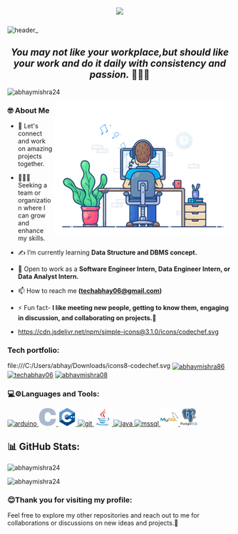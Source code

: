 
<h1 align="center">
  <a href="https://git.io/typing-svg">
    <img src="https://readme-typing-svg.herokuapp.com/?lines=Hello,%20👋;Welcome%20to%20my%20Github%20💻;This%20is%20Abhay%20Mishra%20😊&center=true&size=30">
  </a>
</h1>

![header_](https://mir-s3-cdn-cf.behance.net/project_modules/fs/79731568097599.5b50bca477735.jpg)
<h2 align="center"><i>You may not like your workplace,<span><span/>but  should like your work and do it daily with consistency and passion.</i> 🧑‍💻🚀 </h2>

<p align="left"> <img src="https://komarev.com/ghpvc/?username=abhaymishra24&color=0e75b6&style=flat&label=_Hey_👋_!_You+are+my+visitor+no." alt="abhaymishra24" /> </p>

<img align="right" alt="Programming" width="400" src="https://raw.githubusercontent.com/jsuarezruiz/jsuarezruiz/master/images/coding.gif">


### 🤓 About Me

- 🤝 Let's connect and work on amazing projects together. 

- 🧑‍🤝‍🧑  Seeking a team or organization where I can grow and enhance my skills.
  
- ✍️ I’m currently learning **Data Structure and DBMS concept.**

- 💬 Open to work as a **Software Engineer Intern, Data Engineer Intern, or Data Analyst Intern.**

- 📫 How to reach me **(techabhay06@gmail.com)**

- ⚡ Fun fact- **I like meeting new people, getting to know them, engaging in discussion, and collaborating on projects.🤝**
- https://cdn.jsdelivr.net/npm/simple-icons@3.1.0/icons/codechef.svg

<h3 align="left">Tech portfolio:</h3>
<p align="left">
  file:///C:/Users/abhay/Downloads/icons8-codechef.svg
<!-- <a href="https://linkedin.com/in/techabhay06" target="blank"><img align="center" src="https://raw.githubusercontent.com/rahuldkjain/github-profile-readme-generator/master/src/images/icons/Social/linked-in-alt.svg" alt="techabhay06" height="30" width="40" /></a> -->
<!-- <a href="https://abhaymishra24.github.io/" target="blank"><img align="center" src="https://www.svgrepo.com/show/429905/portfolio-my-profile-browser.svg" alt="abhaymishra24" height="30" width="40" /></a> -->
<a href="https://www.codechef.com/users/abhaymishra86" target="blank"><img align="center" src="file:///C:/Users/abhay/Downloads/icons8-codechef.svg" alt="abhaymishra86" height="30" width="40" /></a>
<a href="https://www.hackerrank.com/techabhay06" target="blank"><img align="center" src="https://raw.githubusercontent.com/rahuldkjain/github-profile-readme-generator/master/src/images/icons/Social/hackerrank.svg" alt="techabhay06" height="30" width="40" /></a>
<a href="https://www.leetcode.com/abhaymishra08" target="blank"><img align="center" src="https://raw.githubusercontent.com/rahuldkjain/github-profile-readme-generator/master/src/images/icons/Social/leet-code.svg" alt="abhaymishra08" height="30" width="40" /></a>
</p>


<h3 align="left">💻⚙️Languages and Tools:</h3>
<p align="left"> <a href="https://www.arduino.cc/" target="_blank" rel="noreferrer"> <img src="https://cdn.worldvectorlogo.com/logos/arduino-1.svg" alt="arduino" width="40" height="40"/> </a> <a href="https://www.cprogramming.com/" target="_blank" rel="noreferrer"> <img src="https://raw.githubusercontent.com/devicons/devicon/master/icons/c/c-original.svg" alt="c" width="40" height="40"/> </a> <a href="https://www.w3schools.com/cpp/" target="_blank" rel="noreferrer"> <img src="https://raw.githubusercontent.com/devicons/devicon/master/icons/cplusplus/cplusplus-original.svg" alt="cplusplus" width="40" height="40"/> </a> </a> <a href="https://git-scm.com/" target="_blank" rel="noreferrer"> <img src="https://www.vectorlogo.zone/logos/git-scm/git-scm-icon.svg" alt="git" width="40" height="40"/> </a> <a href="https://www.java.com" target="_blank" rel="noreferrer"> <img src="https://raw.githubusercontent.com/devicons/devicon/master/icons/java/java-original.svg" alt="java" width="40" height="40"/> </a> <a href="https://www.python.com" target="_blank" rel="noreferrer"> <img src="https://s3.dualstack.us-east-2.amazonaws.com/pythondotorg-assets/media/files/python-logo-only.svg" alt="java" width="40" height="40"/> </a> 
<a href="https://www.microsoft.com/en-us/sql-server" target="_blank" rel="noreferrer"> <img src="https://www.svgrepo.com/show/303229/microsoft-sql-server-logo.svg" alt="mssql" width="40" height="40"/> </a> <a href="https://www.mysql.com/" target="_blank" rel="noreferrer"> <img src="https://raw.githubusercontent.com/devicons/devicon/master/icons/mysql/mysql-original-wordmark.svg" alt="mysql" width="40" height="40"/> </a> <a href="https://www.postgresql.org" target="_blank" rel="noreferrer"> <img src="https://raw.githubusercontent.com/devicons/devicon/master/icons/postgresql/postgresql-original-wordmark.svg" alt="postgresql" width="40" height="40"/> </a> </p>


## 📊 GitHub Stats:

<p align="left">
  <img src="https://github-readme-stats.vercel.app/api?username=abhaymishra24&show_icons=true&locale=en" alt="abhaymishra24" />
</p>

<p align="Centre">
  <img src="https://github-readme-stats.vercel.app/api/top-langs?username=abhaymishra24&show_icons=true&locale=en&layout=compact" alt="abhaymishra24" />
</p>

 
<h3 align="left"> 😊Thank you for visiting my profile: </h3>

Feel free to explore my other repositories and reach out to me for collaborations or discussions on new ideas and projects.🚀
 
